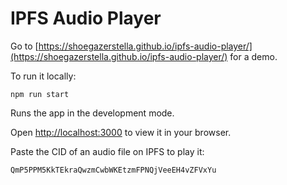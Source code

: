 # IPFS Audio Player

Go to [https://shoegazerstella.github.io/ipfs-audio-player/](https://shoegazerstella.github.io/ipfs-audio-player/) for a demo.

To run it locally:

`npm run start`

Runs the app in the development mode.

Open [http://localhost:3000](http://localhost:3000) to view it in your browser.

Paste the CID of an audio file on IPFS to play it:

`QmP5PPM5KkTEkraQwzmCwbWKEtzmFPNQjVeeEH4vZFVxYu`

